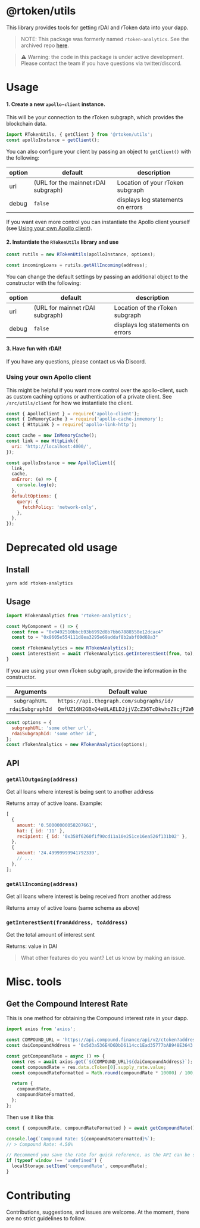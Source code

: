 # @rtoken/utils

This library provides tools for getting rDAI and rToken data into your dapp.

> NOTE: This package was formerly named `rtoken-analytics`. See the archived repo [here](https://github.com/rtoken-project/rtoken-analytics).

> :warning: Warning: the code in this package is under active development. Please contact the team if you have questions via twitter/discord.

# Usage

#### 1. Create a new `apollo-client` instance.

This will be your connection to the rToken subgraph, which provides the blockchain data.

```js
import RTokenUtils, { getClient } from '@rtoken/utils';
const apolloInstance = getClient();
```

You can also configure your client by passing an object to `getClient()` with the following:

| option | default                             | description                       |
| ------ | ----------------------------------- | --------------------------------- |
| uri    | (URL for the mainnet rDAI subgraph) | Location of your rToken subgraph  |
| debug  | `false`                             | displays log statements on errors |

If you want even more control you can instantiate the Apollo client yourself (see [Using your own Apollo client](#Using-your-own-Apollo-client)).

#### 2. Instantiate the `RTokenUtils` library and use

```js
const rutils = new RTokenUtils(apolloInstance, options);

const incomingLoans = rutils.getAllIncoming(address);
```

You can change the default settings by passing an additional object to the constructor with the following:

| option | default                         | description                       |
| ------ | ------------------------------- | --------------------------------- |
| uri    | (URL for mainnet rDAI subgraph) | Location of the rToken subgraph   |
| debug  | `false`                         | displays log statements on errors |

#### 3. Have fun with rDAI!

If you have any questions, please contact us via Discord.

### Using your own Apollo client

This might be helpful if you want more control over the apollo-client, such as custom caching options or authentication of a private client. See `/src/utils/client` for how we instantiate the client.

```js
const { ApolloClient } = require('apollo-client');
const { InMemoryCache } = require('apollo-cache-inmemory');
const { HttpLink } = require('apollo-link-http');

const cache = new InMemoryCache();
const link = new HttpLink({
  uri: 'http://localhost:4000/',
});

const apolloInstance = new ApolloClient({
  link,
  cache,
  onError: (e) => {
    console.log(e);
  },
  defaultOptions: {
    query: {
      fetchPolicy: 'network-only',
    },
  },
});
```

# Deprecated old usage

## Install

```bash
yarn add rtoken-analytics
```

## Usage

```js
import RTokenAnalytics from 'rtoken-analytics';

const MyComponent = () => {
  const from = "0x9492510bbcb93b6992d8b7bb67888558e12dcac4"
  const to = "0x8605e554111d8ea3295e69addaf8b2abf60d68a3"

  const rTokenAnalytics = new RTokenAnalytics();
  const interestSent = await rTokenAnalytics.getInterestSent(from, to);
}
```

If you are using your own rToken subgraph, provide the information in the constructor.

|    Arguments     | Default value                                    |
| :--------------: | ------------------------------------------------ |
|  `subgraphURL`   | `https://api.thegraph.com/subgraphs/id/`         |
| `rdaiSubgraphId` | `QmfUZ16H2GBxQ4eULAELDJjjVZcZ36TcDkwhoZ9cjF2WNc` |

```js
const options = {
  subgraphURL: 'some other url',
  rdaiSubgraphId: 'some other id',
};
const rTokenAnalytics = new RTokenAnalytics(options);
```

## API

### `getAllOutgoing(address)`

Get all loans where interest is being sent to another address

Returns array of active loans. Example:

```js
[
  {
    amount: '0.50000000058207661',
    hat: { id: '11' },
    recipient: { id: '0x358f6260f1f90cd11a10e251ce16ea526f131b02' },
  },
  {
    amount: '24.49999999941792339',
    // ...
  },
];
```

### `getAllIncoming(address)`

Get all loans where interest is being received from another address

Returns array of active loans (same schema as above)

### `getInterestSent(fromAddress, toAddress)`

Get the total amount of interest sent

Returns: value in DAI

> What other features do you want? Let us know by making an issue.

# Misc. tools

## Get the Compound Interest Rate

This is one method for obtaining the Compound interest rate in your dapp.

```js
import axios from 'axios';

const COMPOUND_URL = 'https://api.compound.finance/api/v2/ctoken?addresses[]=';
const daiCompoundAddress = '0x5d3a536E4D6DbD6114cc1Ead35777bAB948E3643';

const getCompoundRate = async () => {
  const res = await axios.get(`${COMPOUND_URL}${daiCompoundAddress}`);
  const compoundRate = res.data.cToken[0].supply_rate.value;
  const compoundRateFormatted = Math.round(compoundRate * 10000) / 100;

  return {
    compoundRate,
    compoundRateFormatted,
  };
};
```

Then use it like this

```js
const { compoundRate, compoundRateFormatted } = await getCompoundRate();

console.log(`Compound Rate: ${compoundRateFormatted}%`);
// > Compound Rate: 4.56%

// Recommend you save the rate for quick reference, as the API can be slow.
if (typeof window !== 'undefined') {
  localStorage.setItem('compoundRate', compoundRate);
}
```

# Contributing

Contributions, suggestions, and issues are welcome. At the moment, there are no strict guidelines to follow.
